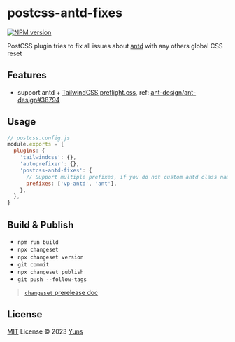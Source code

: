 # postcss-antd-fixes

[![NPM version](https://img.shields.io/npm/v/postcss-antd-fixes?color=a1b858&label=)](https://www.npmjs.com/package/postcss-antd-fixes)

PostCSS plugin tries to fix all issues about [antd](https://www.npmjs.com/package/antd) with any others global CSS reset

## Features

- support antd + [TailwindCSS preflight.css](https://github.com/tailwindlabs/tailwindcss/blob/master/src/css/preflight.css), ref: [ant-design/ant-design#38794](https://github.com/ant-design/ant-design/issues/38794)

## Usage

```js
// postcss.config.js
module.exports = {
  plugins: {
    'tailwindcss': {},
    'autoprefixer': {},
    'postcss-antd-fixes': {
      // Support multiple prefixes, if you do not custom antd class name prefix, it's not necessary option.
      prefixes: ['vp-antd', 'ant'],
    },
  },
}
```

## Build & Publish

- `npm run build`
- `npx changeset`
- `npx changeset version`
- `git commit`
- `npx changeset publish`
- `git push --follow-tags`

> [`changeset` prerelease doc](https://github.com/changesets/changesets/blob/main/docs/prereleases.md)

## License

[MIT](./LICENSE) License © 2023 [Yuns](https://github.com/yunsii)
